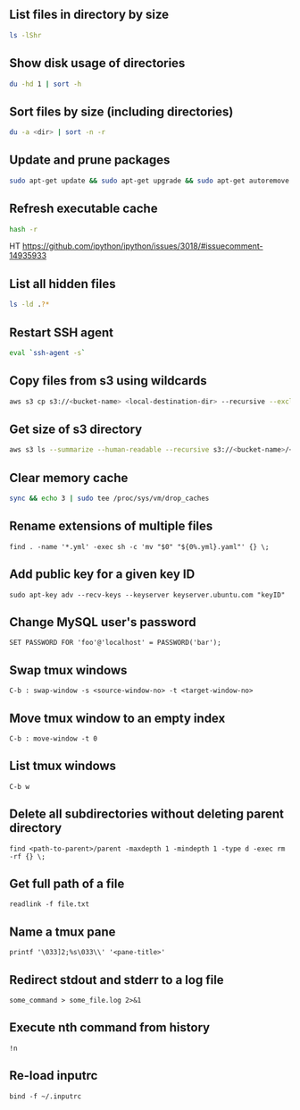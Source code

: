 ## List files in directory by size
```bash
ls -lShr
```

## Show disk usage of directories
```bash
du -hd 1 | sort -h
```

## Sort files by size (including directories)
```bash
du -a <dir> | sort -n -r
```

## Update and prune packages
```bash
sudo apt-get update && sudo apt-get upgrade && sudo apt-get autoremove && sudo apt-get remove && sudo apt-get autoclean && sudo apt-get clean
```


## Refresh executable cache
```bash
hash -r
```
HT https://github.com/ipython/ipython/issues/3018/#issuecomment-14935933


## List all hidden files
```bash
ls -ld .?*
```


## Restart SSH agent
```bash
eval `ssh-agent -s`
```


## Copy files from s3 using wildcards
```bash
aws s3 cp s3://<bucket-name> <local-destination-dir> --recursive --exclude "*" --include "<wildcard>"
```


## Get size of s3 directory
```bash
aws s3 ls --summarize --human-readable --recursive s3://<bucket-name>/<path>
```


## Clear memory cache
```bash
sync && echo 3 | sudo tee /proc/sys/vm/drop_caches
```


## Rename extensions of multiple files
```
find . -name '*.yml' -exec sh -c 'mv "$0" "${0%.yml}.yaml"' {} \;
```


## Add public key for a given key ID
```
sudo apt-key adv --recv-keys --keyserver keyserver.ubuntu.com "keyID"
```


## Change MySQL user's password
```
SET PASSWORD FOR 'foo'@'localhost' = PASSWORD('bar');
```


## Swap tmux windows
```
C-b : swap-window -s <source-window-no> -t <target-window-no>
```


## Move tmux window to an empty index
```
C-b : move-window -t 0
```


## List tmux windows
```
C-b w
```


## Delete all subdirectories without deleting parent directory
```
find <path-to-parent>/parent -maxdepth 1 -mindepth 1 -type d -exec rm -rf {} \;
```


## Get full path of a file
```
readlink -f file.txt
```


## Name a tmux pane
```
printf '\033]2;%s\033\\' '<pane-title>'
```


## Redirect stdout and stderr to a log file
```
some_command > some_file.log 2>&1
```


## Execute nth command from history
```
!n
```

## Re-load inputrc
```
bind -f ~/.inputrc
```
